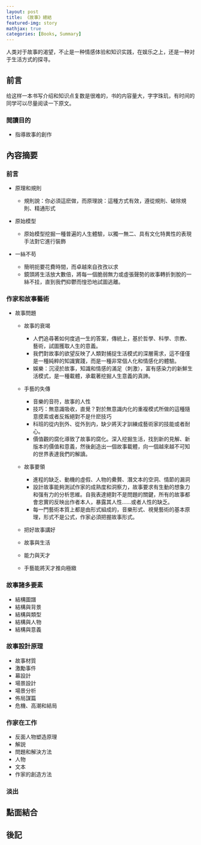 ```yaml
---
layout: post
title: 《故事》總結
featured-img: story
mathjax: true
categories: [Books, Summary]
---
```


人类对于故事的渴望，不止是一种情感体验和知识实践，在娱乐之上，还是一种对于生活方式的探寻。

<!--more-->

<!-- # 故事 -->

## 前言

给这样一本书写介绍和知识点复数是很难的，书的内容量大，字字珠玑，有时间的同学可以尽量阅读一下原文。

### 閲讀目的

- 指導故事的創作

## 內容摘要

### 前言

- 原理和規則

	- 規則說：你必須這麽做，而原理說：這種方式有效，遵從規則、破除規則、精通形式

- 原始模型

	- 原始模型挖掘一種普遍的人生體驗，以獨一無二、具有文化特異性的表現手法對它進行裝飾

- 一絲不苟

	- 簡明扼要花費時間，而卓越來自孜孜以求
	- 鏡頭將生活放大數倍，將每一個脆弱無力或虛張聲勢的故事轉折剝脫的一絲不挂，直到我們抑鬱而惶恐地試圖逃離。

### 作家和故事藝術

- 故事問題

	- 故事的衰竭

		- 人們追尋著如何度過一生的答案，傳統上，基於哲學、科學、宗教、藝術，試圖獲取人生的意義。
		- 我們對故事的欲望反映了人類對捕捉生活模式的深層需求，這不僅僅是一種純粹的知識實踐，而是一種非常個人化和情感化的體驗。
		- 娛樂：沉浸於故事，知識和情感的滿足（刺激），富有感染力的新鮮生活模式，是一種載體，承載著挖掘人生意義的真諦。

	- 手藝的失傳

		- 音樂的音符，故事的人性
		- 技巧：無意識吸收，直覺？對於無意識内化的重複模式所做的這種隨意摸索或者反叛絕對不是什麽技巧
		- 科班的從内到外、從外到内，缺少將天才訓練成藝術家的技能或者耐心。
		- 價值觀的腐化導致了故事的腐化。深入挖掘生活，找到新的見解、新版本的價值和意義，然後創造出一個故事載體，向一個越來越不可知的世界表達我們的解讀。

	- 故事要領

		- 進程的缺乏、動機的虛假、人物的纍贅、潛文本的空洞、情節的漏洞
		- 設計故事能夠測試作家的成熟度和洞察力，故事要求有生動的想象力和强有力的分析思維。自我表達絕對不是問題的關鍵，所有的故事都會忠實的反映出作者本人，暴露其人性……或者人性的缺乏。
		- 每一門藝術本質上都是由形式組成的，音樂形式、視覺藝術的基本原理，形式不是公式，作家必須把握故事形式。

	- 把好故事講好
	- 故事與生活
	- 能力與天才
	- 手藝能將天才推向極緻

### 故事諸多要素

- 結構圖譜
- 結構與背景
- 結構與類型
- 結構與人物
- 結構與意義

### 故事設計原理

- 故事材質
- 激勵事件
- 幕設計
- 場景設計
- 場景分析
- 佈局謀篇
- 危機、高潮和結局

### 作家在工作

- 反面人物塑造原理
- 解説
- 問題和解決方法
- 人物
- 文本
- 作家的創造方法

### 淡出

## 點面結合

## 後記
